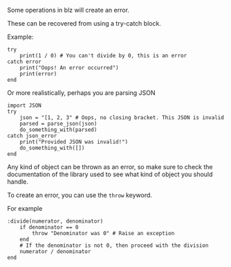 Some operations in blz will create an error.

These can be recovered from using a try-catch block.

Example:
```
try
    print(1 / 0) # You can't divide by 0, this is an error
catch error
    print("Oops! An error occurred")
    print(error)
end
```

Or more realistically, perhaps you are parsing JSON

```
import JSON
try
    json = "[1, 2, 3" # Oops, no closing bracket. This JSON is invalid
    parsed = parse_json(json)
    do_something_with(parsed)
catch json_error
    print("Provided JSON was invalid!")
    do_something_with([])
end
```

Any kind of object can be thrown as an error, so make sure to check the documentation of the library used to see what kind of object you should handle.

To create an error, you can use the `throw` keyword.

For example

```
:divide(numerator, denominator)
    if denominator == 0
        throw "Denominator was 0" # Raise an exception
    end
    # If the denominator is not 0, then proceed with the division
    numerator / denominator
end
```